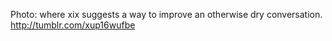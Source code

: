Photo: where xix suggests a way to improve an otherwise dry conversation. http://tumblr.com/xup16wufbe